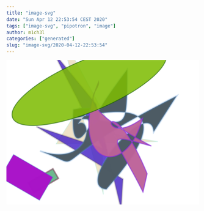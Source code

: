 ```yaml
---
title: "image-svg"
date: "Sun Apr 12 22:53:54 CEST 2020"
tags: ["image-svg", "pipotron", "image"]
author: m1ch3l
categories: ["generated"]
slug: "image-svg/2020-04-12-22:53:54"
---
```


![](image.svg)
